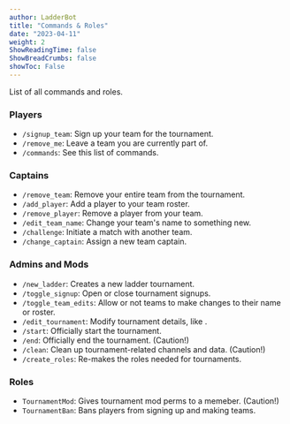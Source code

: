 ```yaml
---
author: LadderBot
title: "Commands & Roles"
date: "2023-04-11"
weight: 2
ShowReadingTime: false
ShowBreadCrumbs: false
showToc: False
---
```


List of all commands and roles.

<!--more-->

### Players

- `/signup_team`: Sign up your team for the tournament.
- `/remove_me`: Leave a team you are currently part of.
- `/commands`: See this list of commands.

### Captains

- `/remove_team`: Remove your entire team from the tournament.
- `/add_player`: Add a player to your team roster.
- `/remove_player`: Remove a player from your team.
- `/edit_team_name`: Change your team's name to something new.
- `/challenge`: Initiate a match with another team.
- `/change_captain`: Assign a new team captain.

### Admins and Mods

- `/new_ladder`: Creates a new ladder tournament.
- `/toggle_signup`: Open or close tournament signups.
- `/toggle_team_edits`: Allow or not teams to make changes to their name or roster.
- `/edit_tournament`: Modify tournament details, like .
- `/start`: Officially start the tournament.
- `/end`: Officially end the tournament. (Caution!)
- `/clean`: Clean up tournament-related channels and data. (Caution!)
- `/create_roles`: Re-makes the roles needed for tournaments.

### Roles

- `TournamentMod`: Gives tournament mod perms to a memeber. (Caution!)
- `TournamentBan`: Bans players from signing up and making teams.
